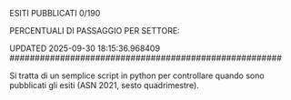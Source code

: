ESITI PUBBLICATI 0/190 

PERCENTUALI DI PASSAGGIO PER SETTORE:

UPDATED 2025-09-30 18:15:36.968409
###################################################### 

Si tratta di un semplice script in python per controllare quando sono pubblicati gli esiti (ASN 2021, sesto quadrimestre).

